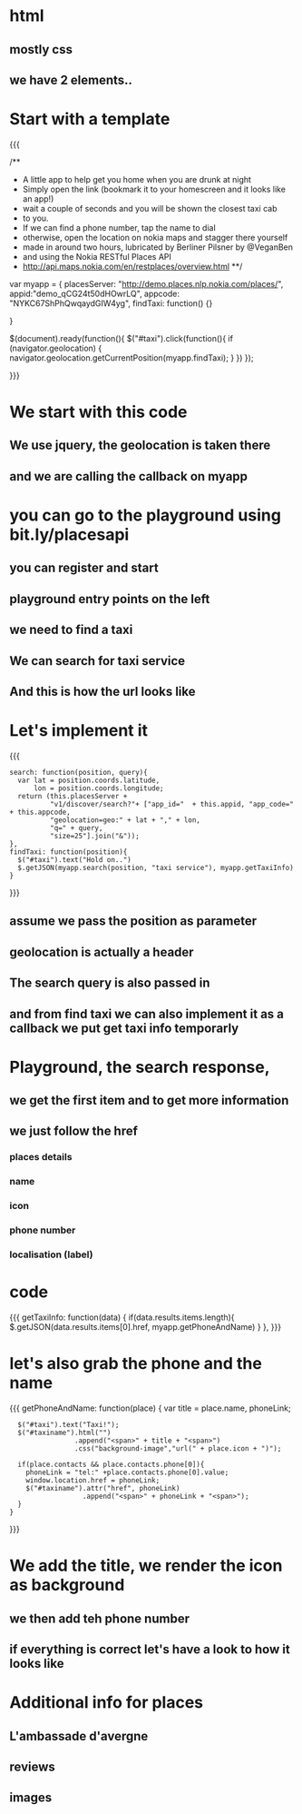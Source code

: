 # html
## mostly css
## we have 2 elements..
# Start with a template
{{{

/**
 * A little app to help get you home when you are drunk at night
 * Simply open the link (bookmark it to your homescreen and it looks like an app!)
 * wait a couple of seconds and you will be shown the closest taxi cab
 * to you.
 * If we can find a phone number, tap the name to dial
 * otherwise, open the location on nokia maps and stagger there yourself
 * made in around two hours, lubricated by Berliner Pilsner by @VeganBen
 * and using the Nokia RESTful Places API
 * http://api.maps.nokia.com/en/restplaces/overview.html
 **/

var myapp = {
    placesServer: "http://demo.places.nlp.nokia.com/places/",
    appid:"demo_qCG24t50dHOwrLQ",
    appcode: "NYKC67ShPhQwqaydGIW4yg",
    findTaxi: function() {}

}

$(document).ready(function(){
  $("#taxi").click(function(){
    if (navigator.geolocation) {
      navigator.geolocation.getCurrentPosition(myapp.findTaxi);
    }
  })
});

}}}

# We start with this code
## We use jquery, the geolocation is taken there
## and we are calling the callback on myapp

# you can go to the playground using bit.ly/placesapi
## you can register and start
## playground entry points on the left
## we need to find a taxi
## We can search for taxi service
## And this is how the url looks like

# Let's implement it 

{{{

    search: function(position, query){
      var lat = position.coords.latitude,
          lon = position.coords.longitude;
      return (this.placesServer + 
              "v1/discover/search?"+ ["app_id="  + this.appid, "app_code=" + this.appcode,
              "geolocation=geo:" + lat + "," + lon,
              "q=" + query,
              "size=25"].join("&"));
    },
    findTaxi: function(position){
      $("#taxi").text("Hold on..")
      $.getJSON(myapp.search(position, "taxi service"), myapp.getTaxiInfo)
    }
}}}
## assume we pass the position as parameter
## geolocation is actually a header
## The search query is also passed in
## and from find taxi we can also implement it as a callback we put get taxi info temporarly

# Playground, the search response, 
## we get the first item and to get more information 
## we just follow the href
### places details
### name
### icon
### phone number
### localisation (label)

# code
{{{
    getTaxiInfo: function(data) {
      if(data.results.items.length){
        $.getJSON(data.results.items[0].href, myapp.getPhoneAndName)
      }
    },
}}}

# let's also grab the phone and the name
{{{
    getPhoneAndName: function(place) {
      var title = place.name,
          phoneLink;

      $("#taxi").text("Taxi!");
      $("#taxiname").html("")
                    .append("<span>" + title + "<span>")
                    .css("background-image","url(" + place.icon + ")");

      if(place.contacts && place.contacts.phone[0]){
        phoneLink = "tel:" +place.contacts.phone[0].value;
        window.location.href = phoneLink;
        $("#taxiname").attr("href", phoneLink)
                      .append("<span>" + phoneLink + "<span>");
      }
    }
}}}
# We add the title, we render the icon as background
## we then add teh phone number
## if everything is correct let's have a look to how it looks like

# Additional info for places
## L'ambassade d'avergne
## reviews
## images


